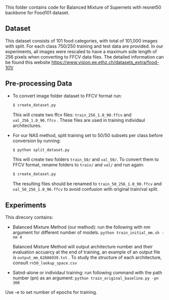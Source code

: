 This folder contains code for Balanced Mixture of Supernets with resnet50 backbone for Food101 dataset.

## Dataset
This dataset consists of 101 food categories, with total of 101,000 images with split. For each class 750/250 training and test data are provided. In our experiments, all images were rescaled to have a maximum side length of 256 pixels when converting to FFCV data files. The detailed information can be found this website https://www.vision.ee.ethz.ch/datasets_extra/food-101/

## Pre-processing Data
* To convert image folder dataset to FFCV format run:

  ```bash
  $ create_dataset.py
  ```
  This will create two ffcv files: ```train_256_1.0_90.ffcv```  and ```val_256_1.0_90.ffcv```  . These files are used in training individaul architectures.

* For our NAS method, split training set to 50/50 subsets per class before conversion by running: 

  ```bash
  $ python split_dataset.py
  ```

  This will create two folders `train_50/` and `val_50/`. To convert them to FFCV format, rename folders to `train/` and `val/` and run again:

  ```bash
  $ create_dataset.py
  ```

  The resulting files should be renamed to ```train_50_256_1.0_90.ffcv```  and ```val_50_256_1.0_90.ffcv``` to avoid confusion with original train/val split.

## Experiments
This direcory contains:

* Balanced Mixture Method (our method): run the following with nm argument for different number of models. ```python train_initial_mm.sh -nm 4``` 

  Balanced Mixture Method will output architecture number and their evaluation accuarcy at the end of training, an example of an output file is ```output_mm_62686939.txt``` . To study the structure of each architecture, consult ``` rn50_lookup_space.csv  ```

*  Satnd-alone or individaul training: run following command with the path number (pn) as an argument:
``` python train_original_baseline.py -pn 360 ``` 


Use -e to set number of epochs for training.


